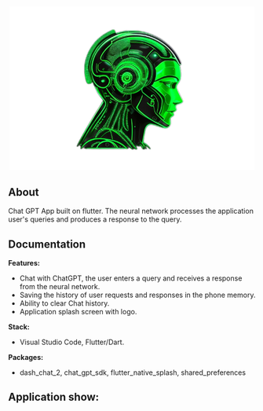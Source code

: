 <p align="center">
<img src="assets/images/ChatGPT.png" width="500">
</p>

## About

Chat GPT App built on flutter. The neural network processes the application user's queries and produces a response to the query.

## Documentation

**Features:**
- Chat with ChatGPT, the user enters a query and receives a response from the neural network.
- Saving the history of user requests and responses in the phone memory.
- Ability to clear Chat history.
- Application splash screen with logo.

**Stack:**
- Visual Studio Code, Flutter/Dart. 

**Packages:** 
- dash_chat_2, chat_gpt_sdk, flutter_native_splash, shared_preferences

## Application show:

